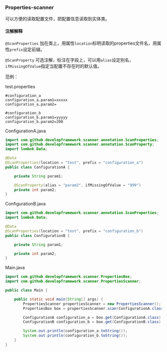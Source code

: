 ### Properties-scanner

可以方便的读取配置文件，把配置信息读取到实体类。

#### 注解解释
`@ScanProperties`	加在类上，用属性`location`标明读取的properties文件名，用属性`prefix`设定前缀。

`@ScanProperty`	可选注解，标注在字段上，可以用`alias`设定别名，`ifMissingOfValue`指定当配置不存在时的默认值。

范例：

test.properties

```properties
#configuration_a
configuration_a.param1=xxxxx
configuration_a.param2=

#configuration_b
configuration_b.param1=yyyyy
configuration_b.param2=200
```
ConfigurationA.java
```java
import com.github.developframework.scanner.annotation.ScanProperties;
import com.github.developframework.scanner.annotation.ScanProperty;
import lombok.Data;

@Data
@ScanProperties(location = "test", prefix = "configuration_a")
public class ConfigurationA {

    private String param1;

    @ScanProperty(alias = "param2", ifMissingOfValue = "999")
    private int param2;
}
```
ConfigurationB.java
```java
import com.github.developframework.scanner.annotation.ScanProperties;
import lombok.Data;

@Data
@ScanProperties(location = "test", prefix = "configuration_b")
public class ConfigurationB {

    private String param1;

    private int param2;
}
```
Main.java
```java
import com.github.developframework.scanner.PropertiesBox;
import com.github.developframework.scanner.PropertiesScanner;

public class Main {

    public static void main(String[] args) {
        PropertiesScanner propertiesScanner = new PropertiesScanner();
        PropertiesBox box = propertiesScanner.scan(ConfigurationA.class, ConfigurationB.class);

        ConfigurationA configuration_a = box.get(ConfigurationA.class);
        ConfigurationB configuration_b = box.get(ConfigurationB.class);

        System.out.println(configuration_a.toString());
        System.out.println(configuration_b.toString());
    }
}
```
